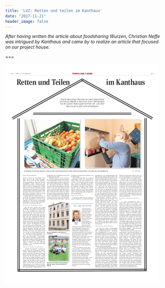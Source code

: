 ```yaml
---
title: 'LVZ: Retten und teilen im Kanthaus'
date: "2017-11-21"
header_image: false
---
```

*After having written the article about foodsharing Wurzen, Christian Neffe was intrigued by Kanthaus and came by to realize an article that focused on our project house.*

===

[![Erster Artikel über das Kanthaus](20171121_lvz.jpg)](20171121_lvz.pdf)
